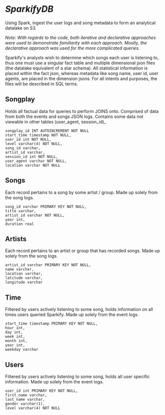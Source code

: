 # *SparkifyDB*

Using Spark, ingest the user logs and song metadata to form an analytical datalake on S3.

*Note: With regards to the code, both iterative and declarative approaches were used to demonstrate familiarity
with each approach. Mostly, the declarative approach was used for the more complicated queries.*

Sparkify's analysts wish to determine which songs each user is listening to, thus one must use a singular fact table
and multiple dimensional json files (the datalake equivalent of a star schema). All statistical information is placed
within the fact json, whereas metadata like song name, user id, user agents, are placed in the dimension jsons. For all
intents and purposes, the files will be described in SQL terms.

## Songplay

Holds all factual data for queries to perform JOINS onto. Comprised of data from both the events and songs JSON logs. 
Contains some data not viewable in other tables (user_agent, session_id)_
```
songplay_id INT AUTOINCREMENT NOT NULL
start_time timestamp NOT NULL, 
user_id int NOT NULL, 
level varchar(4) NOT NULL, 
song_id varchar,
artist_id varchar, 
session_id int NOT NULL, 
user_agent varchar NOT NULL, 
location varchar NOT NULL
```

## Songs

Each record pertains to a song by some artist / group. Made up solely from the song logs.
```
song_id varchar PRIMARY KEY NOT NULL, 
title varchar, 
artist_id varchar NOT NULL, 
year int, 
duration real
```

## Artists

Each record pertains to an artist or group that has recorded songs. Made up solely from the song logs.
```
artist_id varchar PRIMARY KEY NOT NULL,
name varchar, 
location varchar, 
latitude varchar, 
longitude varchar
```

## Time

Filtered by users actively listening to some song, holds information on all times users queried Sparkify. 
Made up solely from the event logs.
```
start_time timestamp PRIMARY KEY NOT NULL,
hour int,
day int, 
week int, 
month int, 
year int, 
weekday varchar
```


## Users
Filtered by users actively listening to some song, holds all user specific information. Made up solely from the 
event logs.
```
user_id int PRIMARY KEY NOT NULL,
first_name varchar,
last_name varchar,
gender varchar(1), 
level varchar(4) NOT NULL
```
